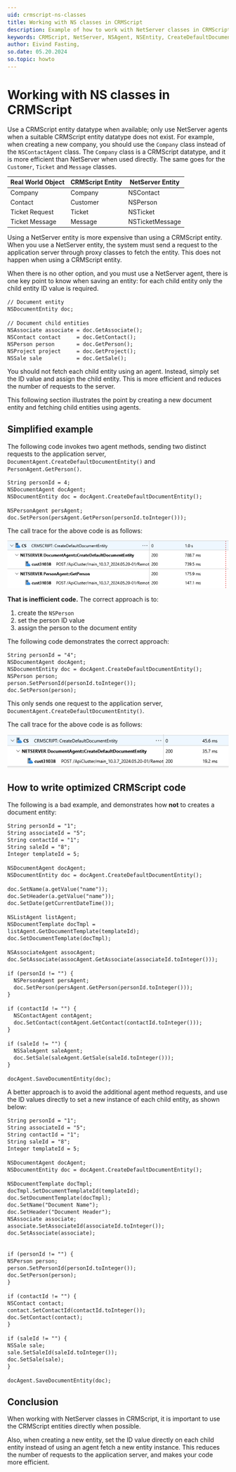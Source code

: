 ```yaml
---
uid: crmscript-ns-classes
title: Working with NS classes in CRMScript
description: Example of how to work with NetServer classes in CRMScript.
keywords: CRMScript, NetServer, NSAgent, NSEntity, CreateDefaultDocumentEntity(), best practices
author: Eivind Fasting,
so.date: 05.20.2024
so.topic: howto
---
```


# Working with NS classes in CRMScript

Use a CRMScript entity datatype when available; only use NetServer agents when a suitable CRMScript entity datatype does not exist. For example, when creating a new company, you should use the `Company` class instead of the `NSContactAgent` class. The `Company` class is a CRMScript datatype, and it is more efficient than NetServer when used directly. The same goes for the `Customer`, `Ticket` and `Message` classes.

| Real World Object | CRMScript Entity | NetServer Entity   |
|-------------------|------------------|--------------------|
| Company           | Company          | NSContact          |
| Contact           | Customer         | NSPerson           |
| Ticket Request    | Ticket           | NSTicket           |
| Ticket Message    | Message          | NSTicketMessage    |

Using a NetServer entity is more expensive than using a CRMScript entity. When you use a NetServer entity, the system must send a request to the application server through proxy classes to fetch the entity. This does not happen when using a CRMScript entity.

When there is no other option, and you must use a NetServer agent, there is one key point to know when saving an entity: for each child entity only the child entity ID value is required.

```crmscript!
// Document entity
NSDocumentEntity doc;

// Document child entities
NSAssociate associate = doc.GetAssociate();
NSContact contact     = doc.GetContact();
NSPerson person       = doc.GetPerson();
NSProject project     = doc.GetProject();
NSSale sale           = doc.GetSale();
```

You should not fetch each child entity using an agent. Instead, simply set the ID value and assign the child entity. This is more efficient and reduces the number of requests to the server.

This following section illustrates the point by creating a new document entity and fetching child entities using agents.

## Simplified example

The following code invokes two agent methods, sending two distinct requests to the application server, `DocumentAgent.CreateDefaultDocumentEntity()` and `PersonAgent.GetPerson()`.

```crmscript!
String personId = 4;
NSDocumentAgent docAgent;
NSDocumentEntity doc = docAgent.CreateDefaultDocumentEntity();

NSPersonAgent persAgent;
doc.SetPerson(persAgent.GetPerson(personId.toInteger()));
```

The call trace for the above code is as follows:

![Incorrect use of CreateDefaultDocumentEntity() in CRMScript][img1]

**That is inefficient code.** The correct approach is to:

1. create the `NSPerson`
2. set the person ID value
3. assign the person to the document entity

The following code demonstrates the correct approach:

```crmscript!
String personId = "4";
NSDocumentAgent docAgent;
NSDocumentEntity doc = docAgent.CreateDefaultDocumentEntity();
NSPerson person;
person.SetPersonId(personId.toInteger());
doc.SetPerson(person);
```

This only sends one request to the application server, `DocumentAgent.CreateDefaultDocumentEntity()`.

The call trace for the above code is as follows:

![Correct use of CreateDefaultDocumentEntity() in CRMScript][img2]

## How to write optimized CRMScript code

The following is a bad example, and demonstrates how **not** to creates a document entity:

```crmscript!
String personId = "1";
String associateId = "5";
String contactId = "1";
String saleId = "8";
Integer templateId = 5;

NSDocumentAgent docAgent;
NSDocumentEntity doc = docAgent.CreateDefaultDocumentEntity();

doc.SetName(a.getValue("name"));
doc.SetHeader(a.getValue("name"));
doc.SetDate(getCurrentDateTime());

NSListAgent listAgent;
NSDocumentTemplate docTmpl = listAgent.GetDocumentTemplate(templateId);
doc.SetDocumentTemplate(docTmpl);

NSAssociateAgent assocAgent;
doc.SetAssociate(assocAgent.GetAssociate(associateId.toInteger()));

if (personId != "") {
  NSPersonAgent persAgent;
  doc.SetPerson(persAgent.GetPerson(personId.toInteger()));
}

if (contactId != "") {
  NSContactAgent contAgent;
  doc.SetContact(contAgent.GetContact(contactId.toInteger()));
}

if (saleId != "") {
  NSSaleAgent saleAgent;
  doc.SetSale(saleAgent.GetSale(saleId.toInteger()));
}

docAgent.SaveDocumentEntity(doc);
```

A better approach is to avoid the additional agent method requests, and use the ID values directly to set a new instance of each child entity, as shown below:

```crmscript!
String personId = "1";
String associateId = "5";
String contactId = "1";
String saleId = "8";
Integer templateId = 5;

NSDocumentAgent docAgent;
NSDocumentEntity doc = docAgent.CreateDefaultDocumentEntity();

NSDocumentTemplate docTmpl;
docTmpl.SetDocumentTemplateId(templateId);
doc.SetDocumentTemplate(docTmpl);
doc.SetName("Document Name");
doc.SetHeader("Document Header");
NSAssociate associate;
associate.SetAssociateId(associateId.toInteger());
doc.SetAssociate(associate);


if (personId != "") {
NSPerson person;
person.SetPersonId(personId.toInteger());
doc.SetPerson(person);
}

if (contactId != "") {
NSContact contact;
contact.SetContactId(contactId.toInteger());
doc.SetContact(contact);
}

if (saleId != "") {
NSSale sale;
sale.SetSaleId(saleId.toInteger());
doc.SetSale(sale);
}

docAgent.SaveDocumentEntity(doc);
```

## Conclusion

When working with NetServer classes in CRMScript, it is important to use the CRMScript entities directly when possible.

Also, when creating a new entity, set the ID value directly on each child entity instead of using an agent fetch a new entity instance. This reduces the number of requests to the application server, and makes your code more efficient.

<!-- Referenced images -->
[img1]: ./media/create-default-documententity-wrong.png
[img2]: ./media/create-default-documententity-correct.png
